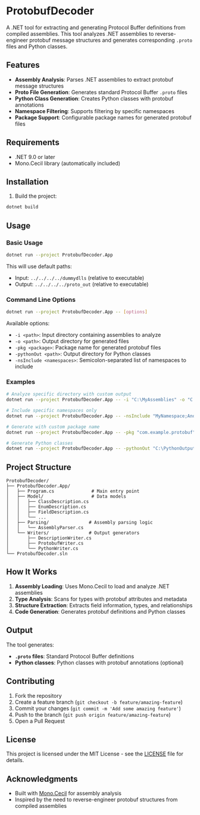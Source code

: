 # ProtobufDecoder

A .NET tool for extracting and generating Protocol Buffer definitions from compiled assemblies. This tool analyzes .NET assemblies to reverse-engineer protobuf message structures and generates corresponding `.proto` files and Python classes.

## Features

- **Assembly Analysis**: Parses .NET assemblies to extract protobuf message structures
- **Proto File Generation**: Generates standard Protocol Buffer `.proto` files
- **Python Class Generation**: Creates Python classes with protobuf annotations
- **Namespace Filtering**: Supports filtering by specific namespaces
- **Package Support**: Configurable package names for generated protobuf files

## Requirements

- .NET 9.0 or later
- Mono.Cecil library (automatically included)

## Installation

1. Build the project:
```bash
dotnet build
```

## Usage

### Basic Usage

```bash
dotnet run --project ProtobufDecoder.App
```

This will use default paths:
- Input: `../../../../dummydlls` (relative to executable)
- Output: `../../../../proto_out` (relative to executable)

### Command Line Options

```bash
dotnet run --project ProtobufDecoder.App -- [options]
```

Available options:
- `-i <path>`: Input directory containing assemblies to analyze
- `-o <path>`: Output directory for generated files
- `-pkg <package>`: Package name for generated protobuf files
- `-pythonOut <path>`: Output directory for Python classes
- `-nsInclude <namespaces>`: Semicolon-separated list of namespaces to include

### Examples

```bash
# Analyze specific directory with custom output
dotnet run --project ProtobufDecoder.App -- -i "C:\MyAssemblies" -o "C:\Output"

# Include specific namespaces only
dotnet run --project ProtobufDecoder.App -- -nsInclude "MyNamespace;AnotherNamespace"

# Generate with custom package name
dotnet run --project ProtobufDecoder.App -- -pkg "com.example.protobuf"

# Generate Python classes
dotnet run --project ProtobufDecoder.App -- -pythonOut "C:\PythonOutput"
```

## Project Structure

```
ProtobufDecoder/
├── ProtobufDecoder.App/
│   ├── Program.cs              # Main entry point
│   ├── Model/                  # Data models
│   │   ├── ClassDescription.cs
│   │   ├── EnumDescription.cs
│   │   ├── FieldDescription.cs
│   │   └── ...
│   ├── Parsing/               # Assembly parsing logic
│   │   └── AssemblyParser.cs
│   └── Writers/               # Output generators
│       ├── DescriptionWriter.cs
│       ├── ProtobufWriter.cs
│       └── PythonWriter.cs
└── ProtobufDecoder.sln
```

## How It Works

1. **Assembly Loading**: Uses Mono.Cecil to load and analyze .NET assemblies
2. **Type Analysis**: Scans for types with protobuf attributes and metadata
3. **Structure Extraction**: Extracts field information, types, and relationships
4. **Code Generation**: Generates protobuf definitions and Python classes

## Output

The tool generates:
- **`.proto` files**: Standard Protocol Buffer definitions
- **Python classes**: Python classes with protobuf annotations (optional)

## Contributing

1. Fork the repository
2. Create a feature branch (`git checkout -b feature/amazing-feature`)
3. Commit your changes (`git commit -m 'Add some amazing feature'`)
4. Push to the branch (`git push origin feature/amazing-feature`)
5. Open a Pull Request

## License

This project is licensed under the MIT License - see the [LICENSE](LICENSE) file for details.

## Acknowledgments

- Built with [Mono.Cecil](https://github.com/jbevain/cecil) for assembly analysis
- Inspired by the need to reverse-engineer protobuf structures from compiled assemblies
